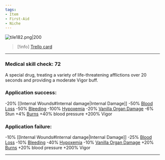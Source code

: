 ```yaml
---
tags:
- Item
- First-Aid
- Niche
---
```


![tile182.png\|200](/Items/Deusizine%20-%20Attachments/6718845db30472d958dd7d4e.png)

> [!info] [Trello card](https://trello.com/c/G5PtGzoW/131-deusizine)

---

### Medical skill check: 72

A special drug, treating a variety of life-threatening afflictions over 20 seconds and providing a moderate Vigor buff.

### Application success:

\-20% [[Internal Wounds#Internal damage|Internal Damage]]
\-50% [Blood Loss](../Blood/Blood%20Loss.md)
\-50% [Bleeding](../Any%20bodypart/Bleeding.md)
\-100% [Hypoxemia](../Blood/Hypoxemia.md)
\-20% [Vanilla Organ Damage](../Torso/Vanilla%20Organ%20Damage.md)
\-6% Stun
\+4% [Burns](../Any%20bodypart/Burns.md)
\+40% blood pressure
\+200% Vigor

### Application failure:

\-10% [[Internal Wounds#Internal damage|Internal Damage]]
\-25% [Blood Loss](../Blood/Blood%20Loss.md)
\-10% [Bleeding](../Any%20bodypart/Bleeding.md)
\-40% [Hypoxemia](../Blood/Hypoxemia.md)
\-10% [Vanilla Organ Damage](../Torso/Vanilla%20Organ%20Damage.md)
\+20% [Burns](../Any%20bodypart/Burns.md)
\+20% blood pressure
\+200% Vigor

---

